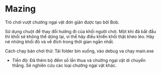 # Mazing

Trò chơi vượt chướng ngại vật đơn giản được tạo bởi Bob.

Sử dụng chuột để thay đổi hướng đi của khối người chơi. Một khi đã bắt đầu thì khối sẽ không thể dừng lại, vì thế hãy điều khiển khối thật khéo léo.
Hãy né những khối đỏ và về đích trong thời gian ngắn nhất.

Cách chạy bản chơi thử: Tải folder bin xuống, vào debug va chạy main.exe

- Tiến độ: Đã thêm bộ đếm số lần thua và chướng ngại vật di chuyển thẳng. Sẽ nghiên cứu các loại chướng ngại vật khác.

